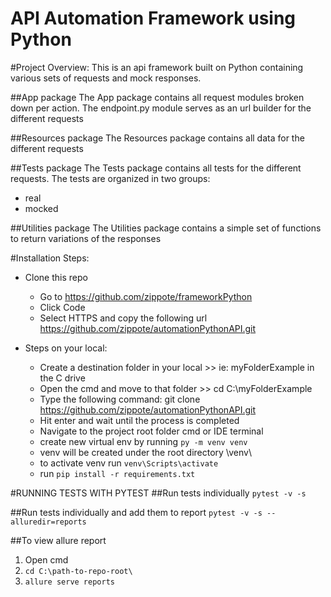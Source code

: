 # API Automation Framework using Python
#Project Overview:
This is an api framework built on Python containing various sets of requests and mock responses.

##App package
The App package contains all request modules broken down per action.
The endpoint.py module serves as an url builder for the different requests

##Resources package
The Resources package contains all data for the different requests

##Tests package
The Tests package contains all tests for the different requests.
The tests are organized in two groups:
  - real
  - mocked

##Utilities package
The Utilities package contains a simple set of functions to return variations of the responses

#Installation Steps:
- Clone this repo
  - Go to https://github.com/zippote/frameworkPython
  - Click Code
  - Select HTTPS and copy the following url https://github.com/zippote/automationPythonAPI.git

- Steps on your local:
  - Create a destination folder in your local >> ie: myFolderExample in the C drive
  - Open the cmd and move to that folder >> cd C:\myFolderExample
  - Type the following command: git clone https://github.com/zippote/automationPythonAPI.git
  - Hit enter and wait until the process is completed
  - Navigate to the project root folder cmd or IDE terminal
  - create new virtual env by running `py -m venv venv`
  - venv will be created under the root directory \venv\
  - to activate venv run `venv\Scripts\activate`
  - run `pip install -r requirements.txt`


#RUNNING TESTS WITH PYTEST
##Run tests individually
`pytest -v -s`

##Run tests individually and add them to report
`pytest -v -s --alluredir=reports`


##To view allure report
1. Open cmd
2. `cd C:\path-to-repo-root\`
3. `allure serve reports`
